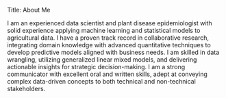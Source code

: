 Title: About Me

I am an experienced data scientist and plant disease epidemiologist with solid experience applying machine learning and statistical models to agricultural data. I have a proven track record in collaborative research, integrating domain knowledge with advanced quantitative techniques to develop predictive models aligned with business needs. I am skilled in data wrangling, utilizing generalized linear mixed models, and delivering actionable insights for strategic decision-making. I am a strong communicator with excellent oral and written skills, adept at conveying complex data-driven concepts to both technical and non-technical stakeholders. 